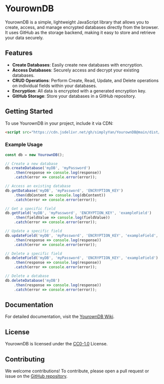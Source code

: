 # YourownDB

YourownDB is a simple, lightweight JavaScript library that allows you to create, access, and manage encrypted databases directly from the browser. It uses GitHub as the storage backend, making it easy to store and retrieve your data securely.

## Features

- **Create Databases**: Easily create new databases with encryption.
- **Access Databases**: Securely access and decrypt your existing databases.
- **CRUD Operations**: Perform Create, Read, Update, and Delete operations on individual fields within your databases.
- **Encryption**: All data is encrypted with a generated encryption key.
- **GitHub Storage**: Store your databases in a GitHub repository.

## Getting Started

To use YourownDB in your project, include it via CDN:

```html
<script src="https://cdn.jsdelivr.net/gh/simplyYan/YourownDB@main/dist/yourowndb.js"></script>
```

### Example Usage

```javascript
const db = new YourownDB();

// Create a new database
db.createDatabase('myDB', 'myPassword')
    .then(response => console.log(response))
    .catch(error => console.error(error));

// Access an existing database
db.getDatabase('myDB', 'myPassword', 'ENCRYPTION_KEY')
    .then(dbContent => console.log(dbContent))
    .catch(error => console.error(error));

// Get a specific field
db.getField('myDB', 'myPassword', 'ENCRYPTION_KEY', 'exampleField')
    .then(fieldValue => console.log(fieldValue))
    .catch(error => console.error(error));

// Update a specific field
db.updateField('myDB', 'myPassword', 'ENCRYPTION_KEY', 'exampleField', 'newValue')
    .then(response => console.log(response))
    .catch(error => console.error(error));

// Delete a specific field
db.deleteField('myDB', 'myPassword', 'ENCRYPTION_KEY', 'exampleField')
    .then(response => console.log(response))
    .catch(error => console.error(error));

// Delete a database
db.deleteDatabase('myDB')
    .then(response => console.log(response))
    .catch(error => console.error(error));
```

## Documentation

For detailed documentation, visit the [YourownDB Wiki](https://github.com/simplyYan/YourownDB/wiki).

## License

YourownDB is licensed under the [CC0-1.0](https://creativecommons.org/publicdomain/zero/1.0/) License.

## Contributing

We welcome contributions! To contribute, please open a pull request or issue on the [GitHub repository](https://github.com/simplyYan/YourownDB).
